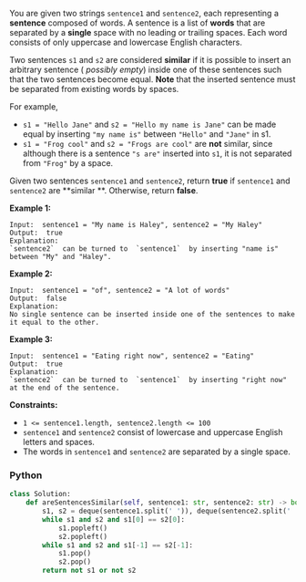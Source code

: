 You are given two strings  `sentence1`  and  `sentence2`, each representing a  **sentence**  composed of words. A
sentence is a list of  **words**  that are separated by a  **single**  space with no leading or trailing spaces. Each
word consists of only uppercase and lowercase English characters.

Two sentences  `s1`  and  `s2`  are considered  **similar**  if it is possible to insert an arbitrary sentence (
_possibly empty_) inside one of these sentences such that the two sentences become equal.  **Note**  that the inserted
sentence must be separated from existing words by spaces.

For example,

- `s1 = "Hello Jane"`  and  `s2 = "Hello my name is Jane"`  can be made equal by inserting  `"my name is"`
  between  `"Hello"`  and  `"Jane"` in s1.
- `s1 = "Frog cool"` and `s2 = "Frogs are cool"` are  **not**  similar, since although there is a sentence  `"s are"`
  inserted into  `s1`, it is not separated from  `"Frog"`  by a space.

Given two sentences  `sentence1`  and  `sentence2`, return  **true**  if  `sentence1`  and  `sentence2`  are  **similar
**. Otherwise, return  **false**.

**Example 1:**

```
Input:  sentence1 = "My name is Haley", sentence2 = "My Haley"
Output:  true
Explanation:
`sentence2`  can be turned to  `sentence1`  by inserting "name is" between "My" and "Haley".
```

**Example 2:**

```
Input:  sentence1 = "of", sentence2 = "A lot of words"
Output:  false
Explanation:
No single sentence can be inserted inside one of the sentences to make it equal to the other.
```

**Example 3:**

```
Input:  sentence1 = "Eating right now", sentence2 = "Eating"
Output:  true
Explanation:
`sentence2`  can be turned to  `sentence1`  by inserting "right now" at the end of the sentence.
```

**Constraints:**

- `1 <= sentence1.length, sentence2.length <= 100`
- `sentence1`  and  `sentence2`  consist of lowercase and uppercase English letters and spaces.
- The words in  `sentence1`  and  `sentence2`  are separated by a single space.

### Python

```python
class Solution:
    def areSentencesSimilar(self, sentence1: str, sentence2: str) -> bool:
        s1, s2 = deque(sentence1.split(' ')), deque(sentence2.split(' '))
        while s1 and s2 and s1[0] == s2[0]:
            s1.popleft()
            s2.popleft()
        while s1 and s2 and s1[-1] == s2[-1]:
            s1.pop()
            s2.pop()
        return not s1 or not s2
```
